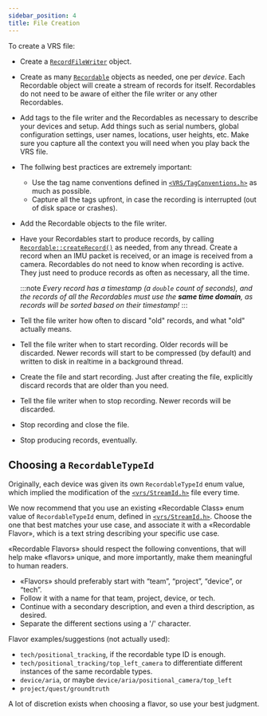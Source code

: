 ```yaml
---
sidebar_position: 4
title: File Creation
---
```


To create a VRS file:

* Create a [`RecordFileWriter`](https://github.com/facebookresearch/vrs/blob/main/vrs/RecordFileWriter.h) object.
* Create as many [`Recordable`](https://github.com/facebookresearch/vrs/blob/main/vrs/Recordable.h) objects as needed, one per *device*. Each Recordable object will create a stream of records for itself. Recordables do not need to be aware of either the file writer or any other Recordables. 
* Add tags to the file writer and the Recordables as necessary to describe your devices and setup. Add things such as serial numbers, global configuration settings, user names, locations, user heights, etc. Make sure you capture all the context you will need when you play back the VRS file.

* The follwing best practices are extremely important:
   * Use the tag name conventions defined in [`<VRS/TagConventions.h>`](https://github.com/facebookresearch/vrs/blob/main/vrs/TagConventions.h) as much as possible.
   * Capture all the tags upfront, in case the recording is interrupted (out of disk space or crashes).
   
   

* Add the Recordable objects to the file writer.
* Have your Recordables start to produce records, by calling [`Recordable::createRecord()`](https://github.com/facebookresearch/vrs/blob/main/vrs/Recordable.h#L236) as needed, from any thread. Create a record when an IMU packet is received, or an image is received from a camera.  Recordables do not need to know when recording is active. They just need to produce records as often as necessary, all the time.

  :::note
  *Every record has a timestamp (a `double` count of seconds), and the records of all the Recordables must use the **same time domain**, as records will be sorted based on their timestamp!*
  :::


* Tell the file writer how often to discard "old" records, and what "old" actually means.
* Tell the file writer when to start recording. Older records will be discarded. Newer records will start to be compressed (by default) and written to disk in realtime in a background thread.
* Create the file and start recording. Just after creating the file, explicitly discard records that are older than you need.
* Tell the file writer when to stop recording. Newer records will be discarded.
* Stop recording and close the file.
* Stop producing records, eventually.

## Choosing a `RecordableTypeId`


Originally, each device was given its own `RecordableTypeId` enum value, which implied the modification of the
[`<vrs/StreamId.h>`](https://github.com/facebookresearch/vrs/blob/main/vrs/StreamId.h)
file every time.

We now recommend that you use an existing «Recordable Class» enum value of `RecordableTypeId` enum, defined in [`<vrs/StreamId.h>`](https://github.com/facebookresearch/vrs/blob/main/vrs/StreamId.h). Choose the one that best matches your use case, and associate it with a «Recordable Flavor», which is a text string describing your specific use case.

«Recordable Flavors» should respect the following conventions, that will help make «flavors» unique, and more importantly, make them meaningful to human readers.

* «Flavors» should preferably start with “team”, “project”, “device”, or “tech”.
* Follow it with a name for that team, project, device, or tech.
* Continue with a secondary description, and even a third description, as desired.
* Separate the different sections using a '/' character.

Flavor examples/suggestions (not actually used):

* `tech/positional_tracking`, if the recordable type ID is enough.
* `tech/positional_tracking/top_left_camera` to differentiate different instances of the same recordable types.
* `device/aria`, or maybe `device/aria/positional_camera/top_left`
* `project/quest/groundtruth`

A lot of discretion exists when choosing a flavor, so use your best judgment. 

